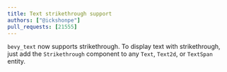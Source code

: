 ```yaml
---
title: Text strikethrough support
authors: ["@ickshonpe"]
pull_requests: [21555]
---
```


`bevy_text` now supports strikethrough. To display text with strikethrough, just add the `Strikethrough` component to any `Text`, `Text2d`, or `TextSpan` entity.
